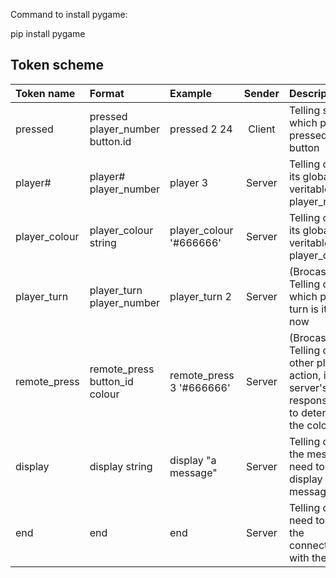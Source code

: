 Command to install pygame:

pip install pygame



## Token scheme

| Token name    | Format                          | Example                  | Sender | Description                                                                                              |
|:--------------|:--------------------------------|:-------------------------|:------:|:---------------------------------------------------------------------------------------------------------|
| pressed       | pressed player_number button.id | pressed 2 24             | Client | Telling sever which player pressed which button                                                          |
| player#       | player#    player_number        | player 3                 | Server | Telling client its global veritable player_number                                                        |
| player_colour | player_colour    string         | player_colour '#666666'  | Server | Telling client its global veritable  player_colour                                                       |
| player_turn   | player_turn player_number       | player_turn 2            | Server | (Brocasting) Telling client which player's turn is it right now                                          |
| remote_press  | remote_press button_id colour   | remote_press 3 '#666666' | Server | (Brocasting) Telling client other player's action, it is server's responsibility to determine the colour |
| display       | display string                  | display "a message"      | Server | Telling client the message it need to display on its message box                                         |
| end           | end                             | end                      | Server | Telling client it need to end the connection with the server                                             |

